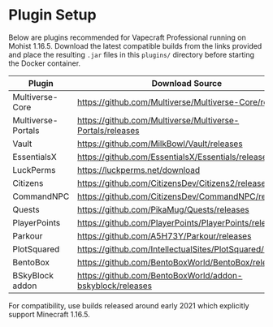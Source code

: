 # Plugin Setup

Below are plugins recommended for Vapecraft Professional running on Mohist 1.16.5. Download the latest compatible builds from the links provided and place the resulting `.jar` files in this `plugins/` directory before starting the Docker container.

| Plugin | Download Source |
|--------|-----------------|
| Multiverse-Core | https://github.com/Multiverse/Multiverse-Core/releases |
| Multiverse-Portals | https://github.com/Multiverse/Multiverse-Portals/releases |
| Vault | https://github.com/MilkBowl/Vault/releases |
| EssentialsX | https://github.com/EssentialsX/Essentials/releases |
| LuckPerms | https://luckperms.net/download |
| Citizens | https://github.com/CitizensDev/Citizens2/releases |
| CommandNPC | https://github.com/CitizensDev/CommandNPC/releases |
| Quests | https://github.com/PikaMug/Quests/releases |
| PlayerPoints | https://github.com/PlayerPoints/PlayerPoints/releases |
| Parkour | https://github.com/A5H73Y/Parkour/releases |
| PlotSquared | https://github.com/IntellectualSites/PlotSquared/releases |
| BentoBox | https://github.com/BentoBoxWorld/BentoBox/releases |
| BSkyBlock addon | https://github.com/BentoBoxWorld/addon-bskyblock/releases |

For compatibility, use builds released around early 2021 which explicitly support Minecraft 1.16.5.
